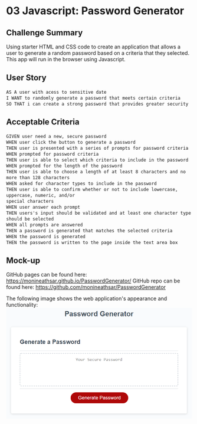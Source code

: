 # 03 Javascript: Password Generator

## Challenge Summary

Using starter HTML and CSS code to create an application that allows a user to generate a random password based on a criteria that they selected. This app will run in the browser using Javascript.

## User Story
```
AS A user with acess to sensitive date
I WANT to randomly generate a password that meets certain criteria
SO THAT i can create a strong password that provides greater security
```
## Acceptable Criteria

```
GIVEN user need a new, secure password
WHEN user click the button to generate a password
THEN user is presented with a series of prompts for password criteria
WHEN prompted for password criteria
THEN user is able to select which criteria to include in the password
WHEN prompted for the length of the password
THEN user is able to choose a length of at least 8 characters and no more than 128 characters
WHEN asked for character types to include in the password
THEN user is able to confirm whether or not to include lowercase, uppercase, numeric, and/or 
special characters
WHEN user answer each prompt
THEN users's input should be validated and at least one character type should be selected
WHEN all prompts are answered
THEN a password is generated that matches the selected criteria
WHEN the password is generated
THEN the password is written to the page inside the text area box
```

## Mock-up

GitHub pages can be found here: https://monineathsar.github.io/PasswordGenerator/
GitHub repo can be found here: https://github.com/monineathsar/PasswordGenerator

The following image shows the web application's appearance and functionality:
![The Password Generator application displays a red button to "Generate Password".](./assets/03-javascript-homework-demo.png)

